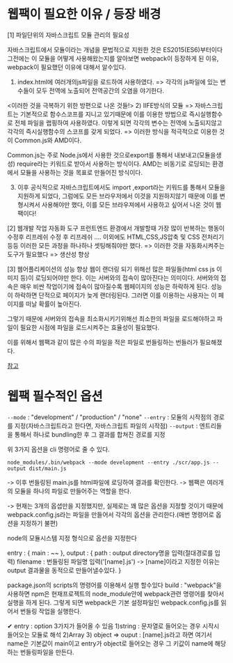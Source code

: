# 웹팩이 필요한 이유 / 등장 배경

[1] 파일단위의 자바스크립트 모듈 관리의 필요성

자바스크립트에서 모듈이라는 개념을 문법적으로 지원한 것은 ES2015(ES6)부터이다 그전에는 이 모듈을 어떻게 사용해왔는지를 알아보면 webpack이 등장하게 된 이유, webpack이 필요했던 이유에 대해서 알수있다.

1. index.html에 여러개의js파일을 로드하여 사용하였다.
   => 각각의 js파일에 있는 변수들이 모두 전역에 노출되어 전역공간의 오염을 야기한다.

<이러한 것을 극복하기 위한 방편으로 나온 것들!> 2) IIFE방식의 모듈
=> 자바스크립트는 기본적으로 함수스코프를 지니고 있기때문에 이를 이용한 방법으로 즉시실행함수로 전체 파일을 랩핑하여 사용하였다. 이렇게 되면 각각의 변수는 전역에 노출되지않고 각각의 즉시실행함수의 스코프를 갖게 되었다.
=> 이러한 방식을 적극적으로 이용한 것이 Common.js와 AMD이다.

Common.js는 주로 Node.js에서 사용한 것으로export를 통해서 내보내고(모듈을생성) require라는 키워드로 받아서 사용하는 방식이다.
AMD는 비동기로 로딩되는 환경에서 모듈을 사용하는 것을 목표로 만들어진 방식이다.

3. 이후 공식적으로 자바스크립트에서도 import ,export라는 키워드를 통해서 모듈을 지원하게 되었다, 그럼에도 모든 브라우저에서 이것을 지원하지않기 때문에 이를 변형시켜서 사용해야만 했다,
   이를 모든 브라우져에서 사용하고 싶어서 나온 것이 웹팩이다!

[2] 웹개발 작업 자동화 도구
프런트엔드 환경에서 개발할때 가장 많이 반복하는 행동이 수정후 리프레쉬 수정 후 리프레쉬 ....
이외에도 HTML,CSS,JS압축 및 CSS 전처리기 등등 이러한 모든 과정을 하나하나 셋팅해줘야만 했다.
=> 이러한 것을 자동화시켜주는 도구가 필요했다
=> 생산성 향상

[3] 웹어플리케이션의 성능 향상
웹이 랜더링 되기 위해선 많은 파일들(html css js 이미지 등)이 로딩되어야만 한다. 이는 서버와의 접속이 많아진다는 의미이다. 서버와의 접속은 매우 비싼 작업이기에 접속이 많아질수록 웹페이지의 성능은 하락하게 된다. 성능이 하락하면 단적으로 페이지가 늦게 랜더링된다. 그러면 이를 이용하는 사용자는 이 페이지를 떠날 확률이 높아진다.

그렇기 때문에 서버와의 접속을 최소화시키기위해선 최소한의 파일을 로드해야하고 파일이 필요한 시점에 파일을 로드시켜주는 효율성이 필요했다.

이를 위해서 웹팩과 같이 많은 수의 파일을 적은 파일로 번들링하는 번들러가 필요해졌다.

[참고](https://joshua1988.github.io/webpack-guide/motivation/why-webpack.html)

# 웹팩 필수적인 옵션

`--mode` : "development" / "production" / "none"
`--entry` : 모듈의 시작점의 경로를 지정(자바스크립트라고 한다면, 자바스크립트 파일의 시작점)
`--output` : 엔트리들을 통해서 하나로 bundling한 후 그 결과를 합쳐진 경로를 지정

위 3가지 옵션을 cli 명령어로 줄 수 있다.

`node_modules/.bin/webpack --mode development --entry ./scr/app.js --output dist/main.js`

-> 이후 번들링된 main.js를 html파일에 로딩하여 결과를 확인한다.
-> 웹팩은 여러개의 모듈을 하나의 파일로 만들어주는 역할을 한다.

-> 현재는 3개의 옵셥만을 지정했지만, 실제로는 꽤 많은 옵션을 지정할 것이기 때문에 webpack.config.js라는 파일을 만들어서 각각의 옵션을 관리한다.(매번 명령어로 옵션을 지정하기 불편)

node의 모듈시스템 지정 형식으로 옵션을 지정한다

entry : {
main : ~~
},
output : {
path : output directory명을 입력(절대경로를 입력)
filename : 번들링된 파일명 입력('[name].js')
-> [name]이라고 지정한 이유는 output 결과물을 동적으로 만들어낼수있다.
}

package.json의 scripts의 명령어를 이용해서 실행 할수있다
build : "webpack"을 사용하면 npm은 현재프로젝트의 node_module안에 webpack관련 명령어를 찾아서 실행을 하게 된다.
그렇게 되면 webpack은 기본 설정파일인 webpack.config.js를 읽어서 번들링 작업을 실행한다.

✔
entry : option 3가지가 들어올 수 있음
1)string : 문자열로 들어오는 경우 시작시 들어오는 모듈로 해석
2)Array 3) object
=>
ouput :
[name].js라고 하면
여기서 name은 기본값이 main이고 entry가 object로 들어오는 경우 그 키값이 name에 해당하는 번들링파일을 만든다.
